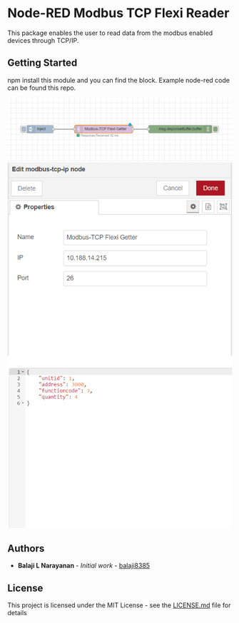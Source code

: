 # Node-RED Modbus TCP Flexi Reader

This package enables the user to read data from the modbus enabled devices through TCP/IP.

## Getting Started

npm install this module and you can find the block. Example node-red code can be found this repo.

![Flow](/sample/images/flow.png)
![Edit Connection](/sample/images/edit.png)
![Input Payload](/sample/images/payload.png)

## Authors

* **Balaji L Narayanan** - *Initial work* - [balaji8385](https://github.com/balaji8385)

## License

This project is licensed under the MIT License - see the [LICENSE.md](LICENSE.md) file for details
